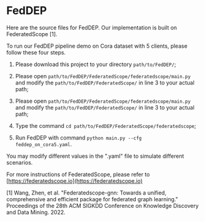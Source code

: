 # FedDEP
Here are the source files for FedDEP. Our implementation is built on FederatedScope [1].

To run our FedDEP pipeline demo on Cora dataset with 5 clients, please follow these four steps.

1. Please download this project to your directory `path/to/FedDEP/`;

2. Please open `path/to/FedDEP/FederatedScope/federatedscope/main.py` and modify the `path/to/FedDEP/FederatedScope/` in line 3 to your actual path;
 
3. Please open `path/to/FedDEP/FederatedScope/federatedscope/main.py` and modify the `path/to/FedDEP/FederatedScope/` in line 3 to your actual path;

4. Type the command `cd path/to/FedDEP/FederatedScope/federatedscope`;

5. Run FedDEP with command `python main.py --cfg feddep_on_cora5.yaml`.

You may modify different values in the ".yaml" file to simulate different scenarios. 

For more instructions of FederatedScope, please refer to [https://federatedscope.io](https://federatedscope.io)

[1] Wang, Zhen, et al. "Federatedscope-gnn: Towards a unified, comprehensive and efficient package for federated graph learning." Proceedings of the 28th ACM SIGKDD Conference on Knowledge Discovery and Data Mining. 2022.
